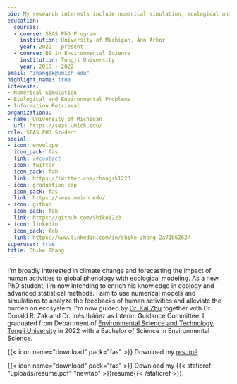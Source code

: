 ```yaml
---
bio: My research interests include numerical simulation, ecological and environmental problems.
education:
  courses:
  - course: SEAS PhD Program
    institution: University of Michigan, Ann Arbor
    year: 2022 - present
  - course: BS in Environmental Science
    institution: Tongji University
    year: 2018 - 2022
email: "zhangsk@umich.edu"
highlight_name: true
interests:
- Numerical Simulation
- Ecological and Environmental Problems
- Information Retrieval
organizations:
- name: University of Michigan
  url: https://seas.umich.edu/
role: SEAS PHD Student
social:
- icon: envelope
  icon_pack: fas
  link: /#contact
- icon: twitter
  icon_pack: fab
  link: https://twitter.com/zhangsk1223
- icon: graduation-cap
  icon_pack: fas
  link: https://seas.umich.edu/
- icon: github
  icon_pack: fab
  link: https://github.com/Shike1223
- icon: linkedin
  icon_pack: fab
  link: https://www.linkedin.com/in/shike-zhang-2a71b6262/
superuser: true
title: Shike Zhang
---
```


I'm broadly interested in climate change and forecasting the impact of human activities to global phenology with ecological modeling. As a new PhD student, I'm now intending to enrich his knowledge in ecology and advanced statistical methods. I aim to use numerical models and simulations to analyze the feedbacks of human activities and alleviate the burden on ecosystem. I'm now guided by [Dr. Kai Zhu](https://zhulab.seas.umich.edu/) together with Dr. Donald R. Zak and Dr. Inés Ibáñez as Interim Guidance Committee. I graduated from Department of [Environmental Science and Technology](https://sese.tongji.edu.cn/), [Tongji University](https://www.tongji.edu.cn/) in 2022 with a Bachelor of Science in Environmental Science.

{{< icon name="download" pack="fas" >}} Download my [resumé](https://docs.google.com/document/d/1wHGdqfv7OjW1lH6FhLWNqteiuxlsKP7e/edit?usp=sharing&ouid=101027145709429142519&rtpof=true&sd=true)

{{< icon name="download" pack="fas" >}} Download my {{< staticref "uploads/resume.pdf" "newtab" >}}resumé{{< /staticref >}}.
